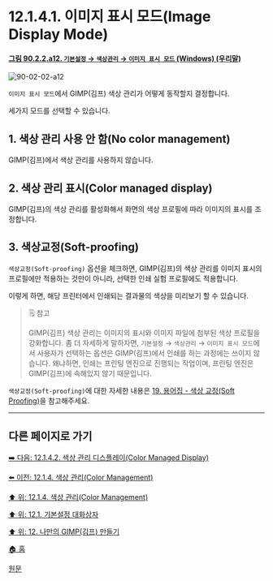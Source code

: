 # 12.1.4.1. 이미지 표시 모드(Image Display Mode)

<a id="90-02-02-a12"></a>

#### [그림 90.2.2.a12. `기본설정` → `색상관리` → `이미지 표시 모드` (Windows) (우리말)](./90-02-02-color-management.md#90-02-02-a12)
![90-02-02-a12](https://github.com/wonder13662/gimp/assets/15767104/b8fbc2f4-1627-470b-85c5-5039c6687037)

`이미지 표시 모드`에서 GIMP(김프) 색상 관리가 어떻게 동작할지 결정합니다.

세가지 모드를 선택할 수 있습니다.

## 1. 색상 관리 사용 안 함(No color management)
GIMP(김프)에서 색상 관리를 사용하지 않습니다.

## 2. 색상 관리 표시(Color managed display)
GIMP(김프)의 색상 관리를 활성화해서 화면의 색상 프로필에 따라 이미지의 표시를 조정합니다.

## 3. 색상교정(Soft-proofing)
`색상교정(Soft-proofing)` 옵션을 체크하면, GIMP(김프)의 색상 관리를 이미지 표시의 프로필에만 적용하는 것만이 아니라, 선택한 인쇄 실험 프로필에도 적용합니다.

이렇게 하면, 해당 프린터에서 인쇄되는 결과물의 색상을 미리보기 할 수 있습니다.

> 🗒️ 참고
> 
> GIMP(김프) 색상 관리는 이미지의 표시와 이미지 파일에 첨부된 색상 프로필을 강화합니다. 좀 더 자세하게 말하자면, `기본설정` → `색상관리` → `이미지 표시 모드`에서 사용자가 선택하는 옵션은 GIMP(김프)에서 인쇄를 하는 과정에는 쓰이지 않습니다. 왜냐하면, 인쇄는 프린팅 엔진으로 진행되는 작업이며, 프린팅 엔진은 GIMP(김프)에 속해있지 않기 때문입니다.

`색상교정(Soft-proofing)`에 대한 자세한 내용은 [19. 용어집 - 색상 교정(Soft Proofing)](./19-glossaryx-soft_proofing.md)을 참고해주세요.

***

## 다른 페이지로 가기

[➡️ 다음: 12.1.4.2. 색상 관리 디스플레이(Color Managed Display)](./12-01-04-02-color_managed_display.md)

[⬅️ 이전: 12.1.4. 색상 관리(Color Management)](./12-01-04-00-color-management.md)

[⬆️ 위: 12.1.4. 색상 관리(Color Management)](./12-01-04-00-color-management.md)

[⬆️ 위: 12.1. 기본설정 대화상자](./12-01-00-preference-dialog.md)

[⬆️ 위: 12. 나만의 GIMP(김프) 만들기](./12-00-enrich-my-gimp.md)

[🏠 홈](./00-home.md)

[원문](https://docs.gimp.org/2.10/ko/gimp-pimping.html#gimp-prefs-color-management)
